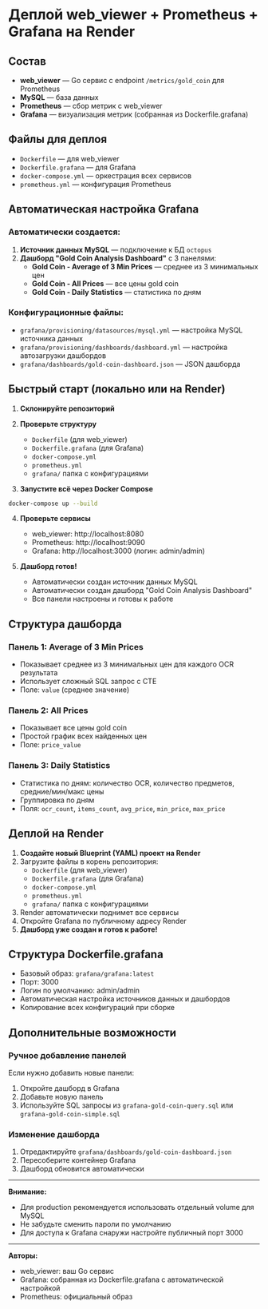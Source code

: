 # Деплой web_viewer + Prometheus + Grafana на Render

## Состав
- **web_viewer** — Go сервис с endpoint `/metrics/gold_coin` для Prometheus
- **MySQL** — база данных
- **Prometheus** — сбор метрик с web_viewer
- **Grafana** — визуализация метрик (собранная из Dockerfile.grafana)

## Файлы для деплоя
- `Dockerfile` — для web_viewer
- `Dockerfile.grafana` — для Grafana
- `docker-compose.yml` — оркестрация всех сервисов
- `prometheus.yml` — конфигурация Prometheus

## Автоматическая настройка Grafana

### Автоматически создается:
1. **Источник данных MySQL** — подключение к БД `octopus`
2. **Дашборд "Gold Coin Analysis Dashboard"** с 3 панелями:
   - **Gold Coin - Average of 3 Min Prices** — среднее из 3 минимальных цен
   - **Gold Coin - All Prices** — все цены gold coin
   - **Gold Coin - Daily Statistics** — статистика по дням

### Конфигурационные файлы:
- `grafana/provisioning/datasources/mysql.yml` — настройка MySQL источника данных
- `grafana/provisioning/dashboards/dashboard.yml` — настройка автозагрузки дашбордов
- `grafana/dashboards/gold-coin-dashboard.json` — JSON дашборда

## Быстрый старт (локально или на Render)

1. **Склонируйте репозиторий**

2. **Проверьте структуру**
   - `Dockerfile` (для web_viewer)
   - `Dockerfile.grafana` (для Grafana)
   - `docker-compose.yml`
   - `prometheus.yml`
   - `grafana/` папка с конфигурациями

3. **Запустите всё через Docker Compose**

```sh
docker-compose up --build
```

4. **Проверьте сервисы**
   - web_viewer: http://localhost:8080
   - Prometheus: http://localhost:9090
   - Grafana: http://localhost:3000 (логин: admin/admin)

5. **Дашборд готов!**
   - Автоматически создан источник данных MySQL
   - Автоматически создан дашборд "Gold Coin Analysis Dashboard"
   - Все панели настроены и готовы к работе

## Структура дашборда

### Панель 1: Average of 3 Min Prices
- Показывает среднее из 3 минимальных цен для каждого OCR результата
- Использует сложный SQL запрос с CTE
- Поле: `value` (среднее значение)

### Панель 2: All Prices
- Показывает все цены gold coin
- Простой график всех найденных цен
- Поле: `price_value`

### Панель 3: Daily Statistics
- Статистика по дням: количество OCR, количество предметов, средние/мин/макс цены
- Группировка по дням
- Поля: `ocr_count`, `items_count`, `avg_price`, `min_price`, `max_price`

## Деплой на Render

1. **Создайте новый Blueprint (YAML) проект на Render**
2. Загрузите файлы в корень репозитория:
   - `Dockerfile` (для web_viewer)
   - `Dockerfile.grafana` (для Grafana)
   - `docker-compose.yml`
   - `prometheus.yml`
   - `grafana/` папка с конфигурациями
3. Render автоматически поднимет все сервисы
4. Откройте Grafana по публичному адресу Render
5. **Дашборд уже создан и готов к работе!**

## Структура Dockerfile.grafana

- Базовый образ: `grafana/grafana:latest`
- Порт: 3000
- Логин по умолчанию: admin/admin
- Автоматическая настройка источников данных и дашбордов
- Копирование всех конфигураций при сборке

## Дополнительные возможности

### Ручное добавление панелей
Если нужно добавить новые панели:
1. Откройте дашборд в Grafana
2. Добавьте новую панель
3. Используйте SQL запросы из `grafana-gold-coin-query.sql` или `grafana-gold-coin-simple.sql`

### Изменение дашборда
1. Отредактируйте `grafana/dashboards/gold-coin-dashboard.json`
2. Пересоберите контейнер Grafana
3. Дашборд обновится автоматически

---

**Внимание:**
- Для production рекомендуется использовать отдельный volume для MySQL
- Не забудьте сменить пароли по умолчанию
- Для доступа к Grafana снаружи настройте публичный порт 3000

---

**Авторы:**
- web_viewer: ваш Go сервис
- Grafana: собранная из Dockerfile.grafana с автоматической настройкой
- Prometheus: официальный образ 